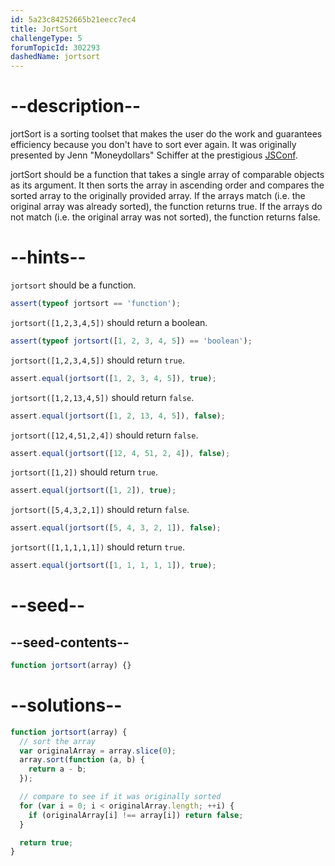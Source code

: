 ```yaml
---
id: 5a23c84252665b21eecc7ec4
title: JortSort
challengeType: 5
forumTopicId: 302293
dashedName: jortsort
---
```


# --description--

jortSort is a sorting toolset that makes the user do the work and guarantees efficiency because you don't have to sort ever again. It was originally presented by Jenn "Moneydollars" Schiffer at the prestigious [JSConf](https://www.youtube.com/watch?v=pj4U_W0OFoE).

jortSort should be a function that takes a single array of comparable objects as its argument. It then sorts the array in ascending order and compares the sorted array to the originally provided array. If the arrays match (i.e. the original array was already sorted), the function returns true. If the arrays do not match (i.e. the original array was not sorted), the function returns false.

# --hints--

`jortsort` should be a function.

```js
assert(typeof jortsort == 'function');
```

`jortsort([1,2,3,4,5])` should return a boolean.

```js
assert(typeof jortsort([1, 2, 3, 4, 5]) == 'boolean');
```

`jortsort([1,2,3,4,5])` should return `true`.

```js
assert.equal(jortsort([1, 2, 3, 4, 5]), true);
```

`jortsort([1,2,13,4,5])` should return `false`.

```js
assert.equal(jortsort([1, 2, 13, 4, 5]), false);
```

`jortsort([12,4,51,2,4])` should return `false`.

```js
assert.equal(jortsort([12, 4, 51, 2, 4]), false);
```

`jortsort([1,2])` should return `true`.

```js
assert.equal(jortsort([1, 2]), true);
```

`jortsort([5,4,3,2,1])` should return `false`.

```js
assert.equal(jortsort([5, 4, 3, 2, 1]), false);
```

`jortsort([1,1,1,1,1])` should return `true`.

```js
assert.equal(jortsort([1, 1, 1, 1, 1]), true);
```

# --seed--

## --seed-contents--

```js
function jortsort(array) {}
```

# --solutions--

```js
function jortsort(array) {
  // sort the array
  var originalArray = array.slice(0);
  array.sort(function (a, b) {
    return a - b;
  });

  // compare to see if it was originally sorted
  for (var i = 0; i < originalArray.length; ++i) {
    if (originalArray[i] !== array[i]) return false;
  }

  return true;
}
```
